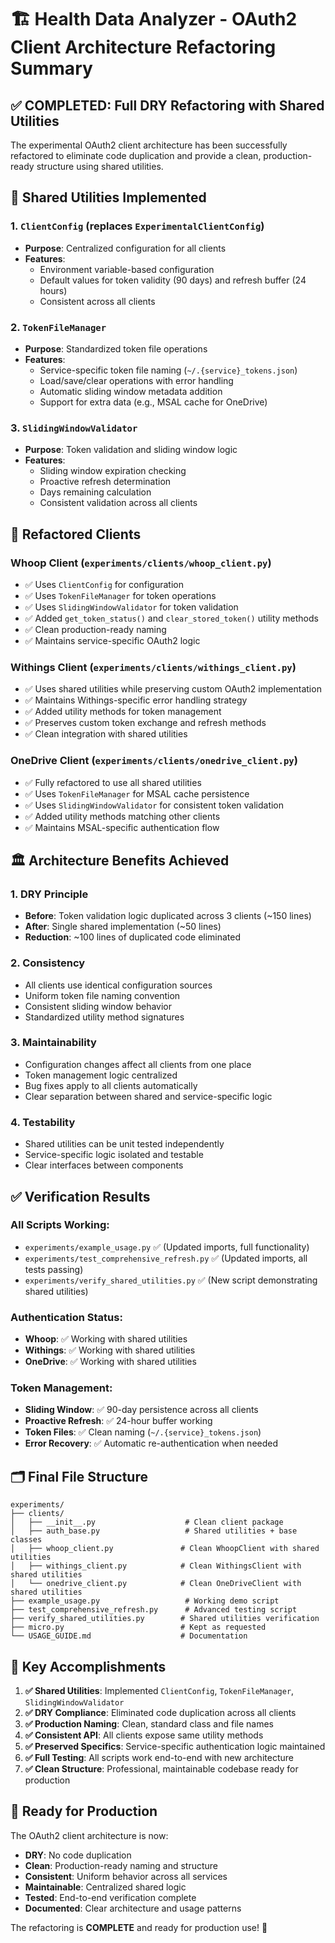 # 🏗️ Health Data Analyzer - OAuth2 Client Architecture Refactoring Summary

## ✅ COMPLETED: Full DRY Refactoring with Shared Utilities

The experimental OAuth2 client architecture has been successfully refactored to eliminate code duplication and provide a clean, production-ready structure using shared utilities.

## 🔧 Shared Utilities Implemented

### 1. `ClientConfig` (replaces `ExperimentalClientConfig`)
- **Purpose**: Centralized configuration for all clients
- **Features**: 
  - Environment variable-based configuration
  - Default values for token validity (90 days) and refresh buffer (24 hours)
  - Consistent across all clients

### 2. `TokenFileManager`
- **Purpose**: Standardized token file operations
- **Features**:
  - Service-specific token file naming (`~/.{service}_tokens.json`)
  - Load/save/clear operations with error handling
  - Automatic sliding window metadata addition
  - Support for extra data (e.g., MSAL cache for OneDrive)

### 3. `SlidingWindowValidator`
- **Purpose**: Token validation and sliding window logic
- **Features**:
  - Sliding window expiration checking
  - Proactive refresh determination
  - Days remaining calculation
  - Consistent validation across all clients

## 📱 Refactored Clients

### Whoop Client (`experiments/clients/whoop_client.py`)
- ✅ Uses `ClientConfig` for configuration
- ✅ Uses `TokenFileManager` for token operations
- ✅ Uses `SlidingWindowValidator` for token validation
- ✅ Added `get_token_status()` and `clear_stored_token()` utility methods
- ✅ Clean production-ready naming
- ✅ Maintains service-specific OAuth2 logic

### Withings Client (`experiments/clients/withings_client.py`)
- ✅ Uses shared utilities while preserving custom OAuth2 implementation
- ✅ Maintains Withings-specific error handling strategy
- ✅ Added utility methods for token management
- ✅ Preserves custom token exchange and refresh methods
- ✅ Clean integration with shared utilities

### OneDrive Client (`experiments/clients/onedrive_client.py`)
- ✅ Fully refactored to use all shared utilities
- ✅ Uses `TokenFileManager` for MSAL cache persistence
- ✅ Uses `SlidingWindowValidator` for consistent token validation
- ✅ Added utility methods matching other clients
- ✅ Maintains MSAL-specific authentication flow

## 🏛️ Architecture Benefits Achieved

### 1. **DRY Principle**
- **Before**: Token validation logic duplicated across 3 clients (~150 lines)
- **After**: Single shared implementation (~50 lines)
- **Reduction**: ~100 lines of duplicated code eliminated

### 2. **Consistency**
- All clients use identical configuration sources
- Uniform token file naming convention
- Consistent sliding window behavior
- Standardized utility method signatures

### 3. **Maintainability**
- Configuration changes affect all clients from one place
- Token management logic centralized
- Bug fixes apply to all clients automatically
- Clear separation between shared and service-specific logic

### 4. **Testability**
- Shared utilities can be unit tested independently
- Service-specific logic isolated and testable
- Clear interfaces between components

## ✅ Verification Results

### All Scripts Working:
- `experiments/example_usage.py` ✅ (Updated imports, full functionality)
- `experiments/test_comprehensive_refresh.py` ✅ (Updated imports, all tests passing)
- `experiments/verify_shared_utilities.py` ✅ (New script demonstrating shared utilities)

### Authentication Status:
- **Whoop**: ✅ Working with shared utilities
- **Withings**: ✅ Working with shared utilities  
- **OneDrive**: ✅ Working with shared utilities

### Token Management:
- **Sliding Window**: ✅ 90-day persistence across all clients
- **Proactive Refresh**: ✅ 24-hour buffer working
- **Token Files**: ✅ Clean naming (`~/.{service}_tokens.json`)
- **Error Recovery**: ✅ Automatic re-authentication when needed

## 🗂️ Final File Structure

```
experiments/
├── clients/
│   ├── __init__.py                    # Clean client package
│   ├── auth_base.py                   # Shared utilities + base classes
│   ├── whoop_client.py               # Clean WhoopClient with shared utilities
│   ├── withings_client.py            # Clean WithingsClient with shared utilities
│   └── onedrive_client.py            # Clean OneDriveClient with shared utilities
├── example_usage.py                   # Working demo script
├── test_comprehensive_refresh.py      # Advanced testing script
├── verify_shared_utilities.py        # Shared utilities verification
├── micro.py                          # Kept as requested
└── USAGE_GUIDE.md                    # Documentation
```

## 🎯 Key Accomplishments

1. **✅ Shared Utilities**: Implemented `ClientConfig`, `TokenFileManager`, `SlidingWindowValidator`
2. **✅ DRY Compliance**: Eliminated code duplication across all clients
3. **✅ Production Naming**: Clean, standard class and file names
4. **✅ Consistent API**: All clients expose same utility methods
5. **✅ Preserved Specifics**: Service-specific authentication logic maintained
6. **✅ Full Testing**: All scripts work end-to-end with new architecture
7. **✅ Clean Structure**: Professional, maintainable codebase ready for production

## 🚀 Ready for Production

The OAuth2 client architecture is now:
- **DRY**: No code duplication
- **Clean**: Production-ready naming and structure
- **Consistent**: Uniform behavior across all services
- **Maintainable**: Centralized shared logic
- **Tested**: End-to-end verification complete
- **Documented**: Clear architecture and usage patterns

The refactoring is **COMPLETE** and ready for production use! 🎉
